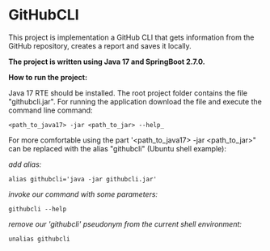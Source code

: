 # GitHubCLI

This project is implementation a GitHub CLI that gets information from the GitHub repository, 
creates a report and saves it locally.

**The project is written using Java 17 and SpringBoot 2.7.0.**

**How to run the project:**

Java 17 RTE should be installed.
The root project folder contains the file "githubcli.jar". 
For running the application download the file and execute the command line command:

`<path_to_java17> -jar <path_to_jar> --help_
`

For more comfortable using the part '<path_to_java17> -jar <path_to_jar>" can 
be replaced with the alias "githubcli" (Ubuntu shell example):


_add alias:_

`alias githubcli='java -jar githubcli.jar'
`

_invoke our command with some parameters:_

`githubcli --help
`

_remove our 'githubcli' pseudonym from the current shell environment:_

`unalias githubcli`